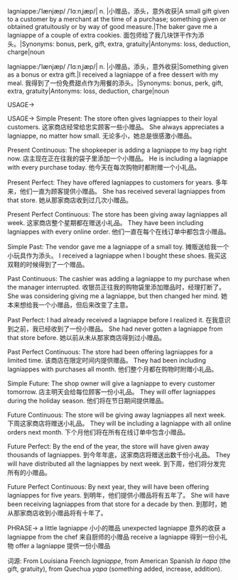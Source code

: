 lagniappe:/ˈlænjæp/ /ˈlɑːnˌjæp/| n. |小赠品，添头，意外收获|A small gift given to a customer by a merchant at the time of a purchase; something given or obtained gratuitously or by way of good measure.|The baker gave me a lagniappe of a couple of extra cookies. 面包师给了我几块饼干作为添头。|Synonyms: bonus, perk, gift, extra, gratuity|Antonyms: loss, deduction, charge|noun


lagniappe:/ˈlænjæp/ /ˈlɑːnˌjæp/| n. |小赠品，添头，意外收获|Something given as a bonus or extra gift.|I received a lagniappe of a free dessert with my meal. 我得到了一份免费甜点作为用餐的添头。|Synonyms: bonus, perk, gift, extra, gratuity|Antonyms: loss, deduction, charge|noun


USAGE->

USAGE->
Simple Present:
The store often gives lagniappes to their loyal customers.  这家商店经常给忠实顾客一些小赠品。
She always appreciates a lagniappe, no matter how small. 无论多小，她总是很感激小赠品。

Present Continuous:
The shopkeeper is adding a lagniappe to my bag right now.  店主现在正在往我的袋子里添加一个小赠品。
He is including a lagniappe with every purchase today. 他今天在每次购物时都附赠一个小礼品。

Present Perfect:
They have offered lagniappes to customers for years. 多年来，他们一直为顾客提供小赠品。
She has received several lagniappes from that store. 她从那家商店收到过几次小赠品。

Present Perfect Continuous:
The store has been giving away lagniappes all week. 这家商店整个星期都在赠送小礼品。
They have been including lagniappes with every online order.  他们一直在每个在线订单中都包含小赠品。

Simple Past:
The vendor gave me a lagniappe of a small toy.  摊贩送给我一个小玩具作为添头。
I received a lagniappe when I bought these shoes. 我买这双鞋的时候得到了一个赠品。

Past Continuous:
The cashier was adding a lagniappe to my purchase when the manager interrupted. 收银员正往我的购物袋里添加赠品时，经理打断了。
She was considering giving me a lagniappe, but then changed her mind. 她本来想给我一个小赠品，但后来改变了主意。

Past Perfect:
I had already received a lagniappe before I realized it.  在我意识到之前，我已经收到了一份小赠品。
She had never gotten a lagniappe from that store before. 她以前从未从那家商店得到过小赠品。

Past Perfect Continuous:
The store had been offering lagniappes for a limited time. 该商店在限定时间内提供赠品。
They had been including lagniappes with purchases all month. 他们整个月都在购物时附赠小礼品。

Simple Future:
The shop owner will give a lagniappe to every customer tomorrow.  店主明天会给每位顾客一份小礼品。
They will offer lagniappes during the holiday season.  他们将在节日期间提供赠品。

Future Continuous:
The store will be giving away lagniappes all next week.  下周这家商店将赠送小礼品。
They will be including a lagniappe with all online orders next month. 下个月他们将在所有在线订单中包含小赠品。


Future Perfect:
By the end of the year, the store will have given away thousands of lagniappes. 到今年年底，这家商店将赠送出数千份小礼品。
They will have distributed all the lagniappes by next week.  到下周，他们将分发完所有的小赠品。

Future Perfect Continuous:
By next year, they will have been offering lagniappes for five years. 到明年，他们提供小赠品将有五年了。
She will have been receiving lagniappes from that store for a decade by then. 到那时，她从那家商店收到小赠品将有十年了。


PHRASE->
a little lagniappe 小小的赠品
unexpected lagniappe 意外的收获
a lagniappe from the chef 来自厨师的小赠品
receive a lagniappe 得到一份小礼物
offer a lagniappe 提供一份小赠品


词源:
From Louisiana French *lagniappe*, from American Spanish *la ñapa* (the gift, gratuity), from Quechua *yapa* (something added, increase, addition).
